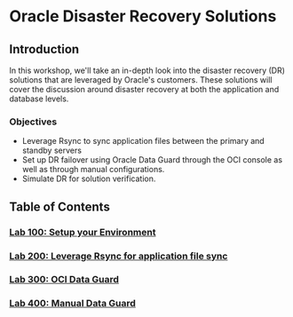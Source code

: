 # Oracle Disaster Recovery Solutions

<!-- Comment out table of contents
## Table of Contents
[Introduction](#introduction)
-->

## Introduction

In this workshop, we'll take an in-depth look into the disaster recovery (DR) solutions that are leveraged by Oracle's customers. These solutions will cover the discussion around disaster recovery at both the application and database levels.

### Objectives
- Leverage Rsync to sync application files between the primary and standby servers
- Set up DR failover using Oracle Data Guard through the OCI console as well as through manual configurations.
- Simulate DR for solution verification.

## Table of Contents

### [Lab 100: Setup your Environment](LabGuide100.md)
  
### [Lab 200: Leverage Rsync for application file sync](LabGuide200.md)

### [Lab 300: OCI Data Guard](LabGuide300.md)

### [Lab 400: Manual Data Guard](LabGuide400.md)
